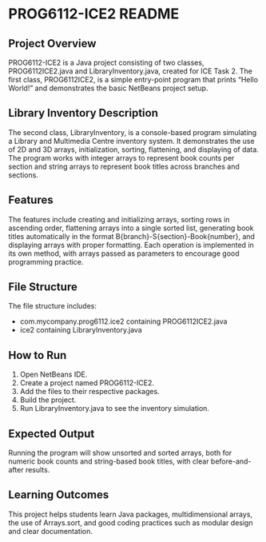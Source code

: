 
# PROG6112-ICE2 README

## Project Overview
PROG6112-ICE2 is a Java project consisting of two classes, PROG6112ICE2.java and LibraryInventory.java, created for ICE Task 2. The first class, PROG6112ICE2, is a simple entry-point program that prints “Hello World!” and demonstrates the basic NetBeans project setup.

## Library Inventory Description
The second class, LibraryInventory, is a console-based program simulating a Library and Multimedia Centre inventory system. It demonstrates the use of 2D and 3D arrays, initialization, sorting, flattening, and displaying of data. The program works with integer arrays to represent book counts per section and string arrays to represent book titles across branches and sections.

## Features
The features include creating and initializing arrays, sorting rows in ascending order, flattening arrays into a single sorted list, generating book titles automatically in the format B{branch}-S{section}-Book{number}, and displaying arrays with proper formatting. Each operation is implemented in its own method, with arrays passed as parameters to encourage good programming practice.

## File Structure
The file structure includes:
* com.mycompany.prog6112.ice2 containing PROG6112ICE2.java
* ice2 containing LibraryInventory.java

## How to Run
1. Open NetBeans IDE.
2. Create a project named PROG6112-ICE2.
3. Add the files to their respective packages.
4. Build the project.
5. Run LibraryInventory.java to see the inventory simulation.

## Expected Output
Running the program will show unsorted and sorted arrays, both for numeric book counts and string-based book titles, with clear before-and-after results.

## Learning Outcomes
This project helps students learn Java packages, multidimensional arrays, the use of Arrays.sort, and good coding practices such as modular design and clear documentation.
